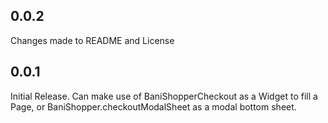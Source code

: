 ## 0.0.2
Changes made to README and License

## 0.0.1

Initial Release. Can make use of BaniShopperCheckout as a Widget to fill a Page, or BaniShopper.checkoutModalSheet as a modal bottom sheet.
